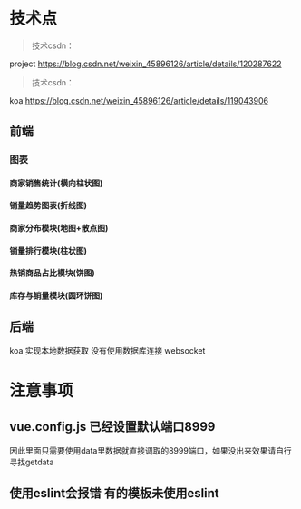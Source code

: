 
# 技术点
> 技术csdn：


project https://blog.csdn.net/weixin_45896126/article/details/120287622



>技术csdn：

koa  https://blog.csdn.net/weixin_45896126/article/details/119043906

## 前端

### 图表
#### 商家销售统计(横向柱状图) 
#### 销量趋势图表(折线图) 
####  商家分布模块(地图+散点图) 
#### 销量排行模块(柱状图)
#### 热销商品占比模块(饼图)
#### 库存与销量模块(圆环饼图) 
## 后端
koa 实现本地数据获取 没有使用数据库连接
websocket


# 注意事项
## vue.config.js 已经设置默认端口8999  
因此里面只需要使用data里数据就直接调取的8999端口，如果没出来效果请自行寻找getdata

## 使用eslint会报错 有的模板未使用eslint
